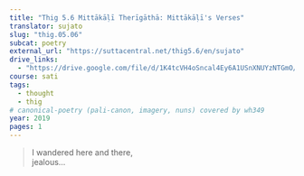 ```yaml
---
title: "Thig 5.6 Mittākāḷī Therīgāthā: Mittākāḷī's Verses"
translator: sujato
slug: "thig.05.06"
subcat: poetry
external_url: "https://suttacentral.net/thig5.6/en/sujato"
drive_links:
  - "https://drive.google.com/file/d/1K4tcVH4oSncal4Ey6A1USnXNUYzNTGmO/view?usp=drivesdk"
course: sati
tags:
  - thought
  - thig
# canonical-poetry (pali-canon, imagery, nuns) covered by wh349
year: 2019
pages: 1
---
```


> I wandered here and there,  
jealous...
